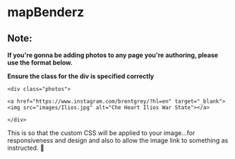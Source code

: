 # mapBenderz
## Note:
**If you're gonna be adding photos to any page you're authoring, please use the format below.**

**Ensure the class for the div is specified correctly**

 `<div class="photos">`
 
`<a href="https://www.instagram.com/brentgrey/?hl=en" target="_blank"><img src="images/Ilios.jpg" alt="Che Heart Ilios War State"></a>`

`</div>`

This is so that the custom CSS will be applied to your image...for responsiveness and design and also to allow the image link to something as instructed. 🙂
